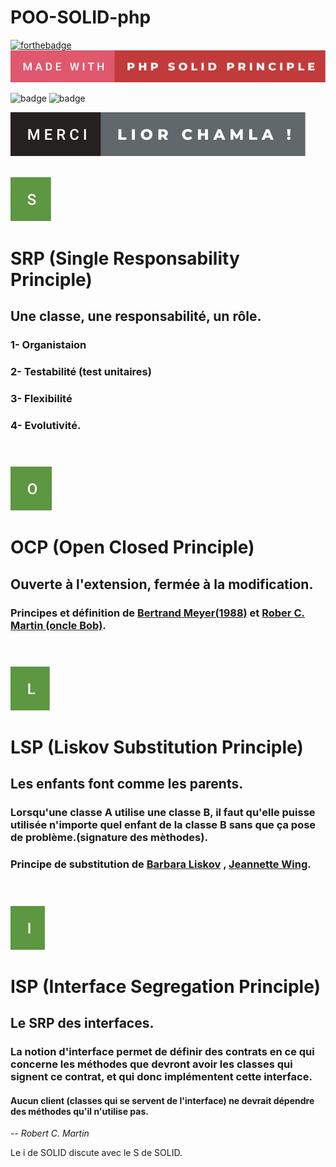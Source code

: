 # POO-SOLID-php

 [![forthebadge](https://forthebadge.com/images/badges/powered-by-electricity.svg)](https://forthebadge.com)
 ![image](src/img/made-with-php-solid-principle.svg)<br>

<img alt="badge" src="https://img.shields.io/badge/Visual_Studio_Code-0078D4?style=for-the-badge&logo=visual%20studio%20code&logoColor=white"/> <img alt="badge"  src="https://img.shields.io/badge/Udemy-EC5252?style=for-the-badge&logo=Udemy&logoColor=black"/><br>

![image](src/img/merci-lior-chamla-!.svg)<br><br>

![image](src/img/s.svg)<br>
# SRP (Single Responsability Principle)<br>
## Une classe, une responsabilité, un rôle.<br>
### 1- Organistaion<br>
### 2- Testabilité (test unitaires)<br>
### 3- Flexibilité<br>
### 4- Evolutivité.   <br><br><br>
![image](src/img/o.svg) <br>
# OCP (Open Closed Principle)<br>
## Ouverte à l'extension, fermée à la modification.<br>
### Principes et définition de [Bertrand Meyer(1988)](https://fr.wikipedia.org/wiki/Bertrand_Meyer)  et [Rober C. Martin (oncle Bob)](https://fr.wikipedia.org/wiki/Robert_C._Martin).<br><br><br>
![image](src/img/l.svg)<br>
 # LSP (Liskov Substitution Principle)<br>
 ## Les enfants font comme les parents.<br>
 ### Lorsqu'une classe A utilise une classe B, il faut qu'elle puisse utilisée n'importe quel enfant de la classe B sans que ça pose de problème.(signature des mèthodes).<br>
  ### Principe de substitution de [Barbara Liskov](https://fr.wikipedia.org/wiki/Barbara_Liskov) , [Jeannette Wing](https://fr.wikipedia.org/wiki/Jeannette_Wing).<br><br><br>
![image](src/img/i.svg)<br> 
# ISP (Interface Segregation Principle)<br>
## Le SRP des interfaces.<br>
### La notion d'interface permet de définir des contrats en ce qui concerne les méthodes que devront avoir les classes qui signent ce contrat, et qui donc implémentent cette interface.<br>

#### Aucun client (classes qui se servent de l'interface) ne devrait dépendre des méthodes qu'il n'utilise pas. 

-- <cite>Robert C. Martin</cite><br>

Le i de SOLID discute avec le S de SOLID.

